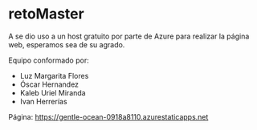# retoMaster
A se dio uso a un host gratuito por parte de Azure para realizar la página web, esperamos sea de su agrado.

Equipo conformado por: 
* Luz Margarita Flores 
* Óscar Hernandez
* Kaleb Uriel Miranda
* Ivan Herrerías

Página: https://gentle-ocean-0918a8110.azurestaticapps.net
